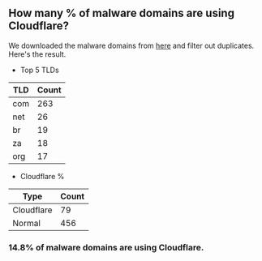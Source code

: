 ## How many % of malware domains are using Cloudflare?


We downloaded the malware domains from [here](https://urlhaus.abuse.ch) and filter out duplicates.
Here's the result.


[//]: # (start replacement)


- Top 5 TLDs

| TLD | Count |
| --- | --- |
| com | 263 |
| net | 26 |
| br | 19 |
| za | 18 |
| org | 17 |


- Cloudflare %

| Type | Count |
| --- | --- |
| Cloudflare | 79 |
| Normal | 456 |


### 14.8% of malware domains are using Cloudflare.